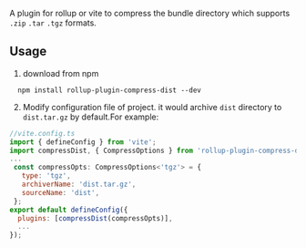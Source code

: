 A plugin for rollup or vite to compress the bundle directory which supports `.zip` `.tar` `.tgz` formats.

## Usage

  1. download from npm
  ```
    npm install rollup-plugin-compress-dist --dev
  ```
  2. Modify configuration file of project. it would archive `dist` directory to `dist.tar.gz` by default.For example: 
  ```javascript
  //vite.config.ts
  import { defineConfig } from 'vite';
  import compressDist, { CompressOptions } from 'rollup-plugin-compress-dist';
  ...
   const compressOpts: CompressOptions<'tgz'> = {
     type: 'tgz',
     archiverName: 'dist.tar.gz',
     sourceName: 'dist',
   };
  export default defineConfig({
    plugins: [compressDist(compressOpts)],
    ...
  });
  
  ```